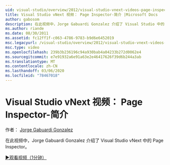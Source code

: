 ```yaml
---
uid: visual-studio/overview/2012/visual-studio-vnext-videos-page-inspector-introduction
title: Visual Studio vNext 视频： Page Inspector-简介 |Microsoft Docs
author: gabosom
description: 在此视频中，Jorge Gabuardi Gonzalez 介绍了 Visual Studio 中的 Page Inspector vNext
ms.author: riande
ms.date: 08/30/2011
ms.assetid: fc12ff1f-c063-4786-9783-b9d6e6452019
msc.legacyurl: /visual-studio/overview/2012/visual-studio-vnext-videos-page-inspector-introduction
msc.type: video
ms.openlocfilehash: 239b3b236196c94a930bab4a04233b272d0062e4
ms.sourcegitcommit: e7e91932a6e91a63e2e46417626f39d6b244a3ab
ms.translationtype: MT
ms.contentlocale: zh-CN
ms.lasthandoff: 03/06/2020
ms.locfileid: "78467018"
---
```

# <a name="visual-studio-vnext-videos-page-inspector---introduction"></a>Visual Studio vNext 视频： Page Inspector-简介

作者： [Jorge Gabuardi Gonzalez](https://github.com/gabosom)

在此视频中，Jorge Gabuardi Gonzalez 介绍了 Visual Studio vNext 中的 Page Inspector。

[&#9654;观看视频（1分钟）](https://channel9.msdn.com/Blogs/ASP-NET-Site-Videos/visual-studio-vnext-videos-page-inspector-introduction)
